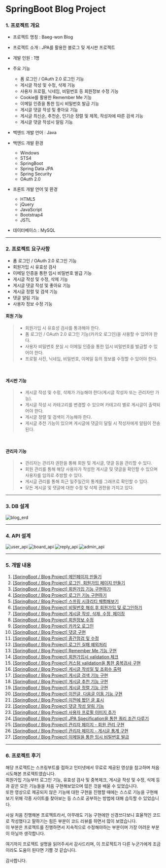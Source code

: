 # SpringBoot Blog Project

### 1. 프로젝트 개요
- 프로젝트 명칭 : Baeg-won Blog
- 프로젝트 소개 : JPA를 활용한 블로그 및 게시판 프로젝트
- 개발 인원 : 1명
- 주요 기능
	- 폼 로그인 / OAuth 2.0 로그인 기능
	- 게시글 작성 및 수정, 삭제 기능
	- 사용자 프로필, 닉네임, 비밀번호 등 회원정보 수정 기능
	- Cookie를 활용한 Remember Me 기능
	- 이메일 인증을 통한 임시 비밀번호 발급 기능
	- 게시글 댓글 작성 및 좋아요 기능
	- 게시글 최신순, 추천순, 인기순 정렬 및 제목, 작성자에 따른 검색 기능
	- 게시글 댓글 작성시 알림 기능

- 백엔드 개발 언어 : Java
- 백엔드 개발 환경
	- Windows
	- STS4
	- SpringBoot
	- Spring Data JPA
	- Spring Security
	- OAuth 2.0

- 프론트 개발 언어 및 환경
	- HTML5
	- jQuery
	- JavaScript
	- Bootstrap4
	- JSTL
- 데이터베이스 : MySQL

<hr>

### 2. 프로젝트 요구사항
- 폼 로그인 / OAuth 2.0 로그인 기능
- 회원가입 시 유효성 검사
- 이메일 인증을 통한 임시 비밀번호 발급 기능
- 게시글 작성 및 수정, 삭제 기능
- 게시글 댓글 작성 및 좋아요 기능
- 게시글 정렬 및 검색 기능
- 댓글 알림 기능
- 사용자 정보 수정 기능


#### 회원 기능
> - 회원가입 시 유효성 검사를 통과해야 한다.
> - 폼 로그인 / OAuth 2.0 로그인 기능(카카오 로그인)을 사용할 수 있어야 한다.
> - 사용자 비밀번호 분실 시 이메일 인증을 통한 임시 비밀번호를 발급할 수 있어야 한다.
> - 프로필 사진, 닉네임, 비밀번호, 이메일 등의 정보를 수정할 수 있어야 한다.

<br>

#### 게시판 기능
> - 게시글 작성 및 수정, 삭제가 가능해야 한다(게시글 작성자 또는 관리자만 가능).
> - 게시글 작성 시 카테고리를 변경할 수 있으며 카테고리 별로 게시글이 출력되어야 한다.
> - 게시글 정렬 및 검색이 가능해야 한다.
> - 게시글 추천 기능이 있으며 게시글에 댓글이 달릴 시 작성자에게 알림이 전송된다.

<br>

#### 관리자 기능
> - 관리자는 관리자 권한을 통해 회원 및 게시글, 댓글 등을 관리할 수 있다.
> - 회원 관리를 통해 해당 사용자가 작성한 게시글 및 댓글을 확인할 수 있으며 사용자를 임의로 추방할 수 있다.
> - 게시글 관리를 통해 최근 일주일간의 통계를 그래프로 확인할 수 있다.
> - 모든 게시글 및 댓글에 대한 수정 및 삭제 권한을 가지고 있다.


<hr>

### 3. DB 설계
![blog_erd](src/main/resources/static/image/blog_erd.png)

<hr>

### 4. API 설계
![user_api](src/main/resources/static/image/user_api.png)
![board_api](src/main/resources/static/image/board_api.png)
![reply_api](src/main/resources/static/image/reply_api.png)
![admin_api](src/main/resources/static/image/admin_api.png)

<hr>

### 5. 개발 내용
1. [[SpringBoot / Blog Project] 메인페이지 만들기](https://daegwonkim.tistory.com/249)
2. [[SpringBoot / Blog Project] 로그인, 회원가입 페이지 만들기](https://daegwonkim.tistory.com/250)
3. [[SpringBoot / Blog Project] 회원가입 기능 구현하기](https://daegwonkim.tistory.com/252)
4. [[SpringBoot / Blog Project] 로그인 기능 구현하기](https://daegwonkim.tistory.com/255)
5. [[SpringBoot / Blog Project] 스프링 시큐리티 체험해보기](https://daegwonkim.tistory.com/259)
6. [[SpringBoot / Blog Project] 비밀번호 해쉬 후 회원가입 및 로그인하기](https://daegwonkim.tistory.com/260)
7. [[SpringBoot / Blog Project] 게시글 작성, 삭제, 수정, 페이징](https://daegwonkim.tistory.com/263)
8. [[SpringBoot / Blog Project] 회원정보 수정](https://daegwonkim.tistory.com/266)
9. [[SpringBoot / Blog Project] 카카오 로그인](https://daegwonkim.tistory.com/268)
10. [[SpringBoot / Blog Project] 댓글 구현](https://daegwonkim.tistory.com/270)
11. [[SpringBoot / Blog Project] 중간점검 및 수정](https://daegwonkim.tistory.com/319)
12. [[SpringBoot / Blog Project] 로그인 실패 예외처리](https://daegwonkim.tistory.com/326)
13. [[SpringBoot / Blog Project] Remember Me 기능 구현](https://daegwonkim.tistory.com/329)
14. [[SpringBoot / Blog Project] 회원가입시 validation 체크](https://daegwonkim.tistory.com/332)
15. [[SpringBoot / Blog Project] 커스텀 validation을 통한 중복검사 구현](https://daegwonkim.tistory.com/335)
16. [[SpringBoot / Blog Project] 게시글 작성일 및 조회수 출력](https://daegwonkim.tistory.com/338)
17. [[SpringBoot / Blog Project] 게시글 검색 기능 구현](https://daegwonkim.tistory.com/361)
18. [[SpringBoot / Blog Project] 게시글 추천 기능 구현](https://daegwonkim.tistory.com/362)
19. [[SpringBoot / Blog Project] 게시글 정렬 기능 구현](https://daegwonkim.tistory.com/363)
20. [[SpringBoot / Blog Project] 이전글, 다음글 이동 기능 구현](https://daegwonkim.tistory.com/364)
21. [[SpringBoot / Blog Project] 이전에 봤던 글 표시](https://daegwonkim.tistory.com/365)
22. [[SpringBoot / Blog Project] 댓글 작성 알림 기능](https://daegwonkim.tistory.com/366)
23. [[SpringBoot / Blog Project] 사용자 프로필 이미지 추가](https://daegwonkim.tistory.com/367)
24. [[SpringBoot / Blog Project] JPA Specification을 통한 쿼리 조건 다루기](https://daegwonkim.tistory.com/368)
25. [[SpringBoot / Blog Project] 관리자 페이지 - 회원 관리 구현](https://daegwonkim.tistory.com/369)
26. [[SpringBoot / Blog Project] 관리자 페이지 - 게시글 통계 구현](https://daegwonkim.tistory.com/370)
27. [[SpringBoot / Blog Project] 이메일을 통한 임시 비밀번호 발급](https://daegwonkim.tistory.com/371)

<hr>

### 6. 프로젝트 후기
해당 프로젝트는 스프링부트를 접하고 인터넷에서 무료로 제공된 영상을 참고하며 처음 시도해본 프로젝트였습니다.<br>
회원가입 기능부터 로그인 기능, 유효성 검사 및 중복체크, 게시글 작성 및 수정, 삭제 등과 같은 모든 기능들을 처음 구현해보았으며 많은 것을 배울 수 있었습니다.<br>
또한 영상으로 제공되지 않은 기능에 대한 구현을 진행할 때에는 스스로 기능을 구현해보기 위해 각종 사이트를 찾아보는 등 스스로 공부하는 방법에 대해 습득할 수 있었습니다.<br>

사실 처음 진행해본 프로젝트라서, 아무래도 기능 구현에만 신경쓰다보니 효율적인 코드로 작성했다고 말하기는 힘든 부분이 코드 리뷰를 하면서 많이 보였습니다.<br>
이 부분은 프로젝트를 진행하면서 지속적으로 수정해야하는 부분이며 가장 어려운 부분이 아닐까 생각합니다.<br>

여기까지 프로젝트 설명을 읽어주셔서 감사드리며, 이 프로젝트가 다른 누군가에게 조금이라도 도움이 된다면 기쁠 것 같습니다.<br>

감사합니다.
